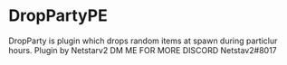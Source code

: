 # DropPartyPE
DropParty is plugin which drops random items at spawn during particlur hours.
Plugin by Netstarv2
DM ME FOR MORE DISCORD Netstav2#8017

